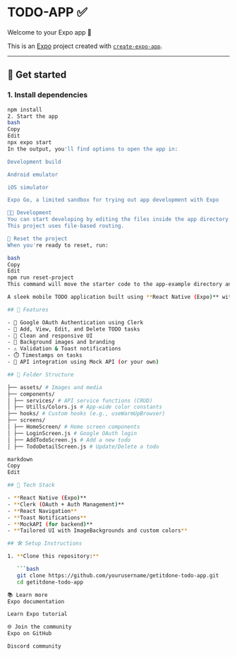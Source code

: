 # TODO-APP ✅

Welcome to your Expo app 👋

This is an [Expo](https://expo.dev) project created with [`create-expo-app`](https://www.npmjs.com/package/create-expo-app).

---

## 🚀 Get started

### 1. Install dependencies

```bash
npm install
2. Start the app
bash
Copy
Edit
npx expo start
In the output, you'll find options to open the app in:

Development build

Android emulator

iOS simulator

Expo Go, a limited sandbox for trying out app development with Expo

🧑‍💻 Development
You can start developing by editing the files inside the app directory.
This project uses file-based routing.

🧹 Reset the project
When you're ready to reset, run:

bash
Copy
Edit
npm run reset-project
This command will move the starter code to the app-example directory and create a blank app directory where you can start fresh.

A sleek mobile TODO application built using **React Native (Expo)** with **Clerk authentication**, allowing users to manage tasks efficiently with Google OAuth login.

## 🚀 Features

- 🔐 Google OAuth Authentication using Clerk
- 📝 Add, View, Edit, and Delete TODO tasks
- 📱 Clean and responsive UI
- 🌄 Background images and branding
- ⚠️ Validation & Toast notifications
- ⏱️ Timestamps on tasks
- 📡 API integration using Mock API (or your own)

## 📁 Folder Structure

├── assets/ # Images and media
├── components/
│ ├── services/ # API service functions (CRUD)
│ ├── Utills/Colors.js # App-wide color constants
├── hooks/ # Custom hooks (e.g., useWarmUpBrowser)
├── screens/
│ ├── HomeScreen/ # Home screen components
│ ├── LoginScreen.js # Google OAuth login
│ ├── AddTodoScreen.js # Add a new todo
│ ├── TodoDetailScreen.js # Update/Delete a todo

markdown
Copy
Edit

## 🔧 Tech Stack

- **React Native (Expo)**
- **Clerk (OAuth + Auth Management)**
- **React Navigation**
- **Toast Notifications**
- **MockAPI (for backend)**
- **Tailored UI with ImageBackgrounds and custom colors**

## 🛠 Setup Instructions

1. **Clone this repository:**

   ```bash
   git clone https://github.com/yourusername/getitdone-todo-app.git
   cd getitdone-todo-app

📚 Learn more
Expo documentation

Learn Expo tutorial

🌐 Join the community
Expo on GitHub

Discord community